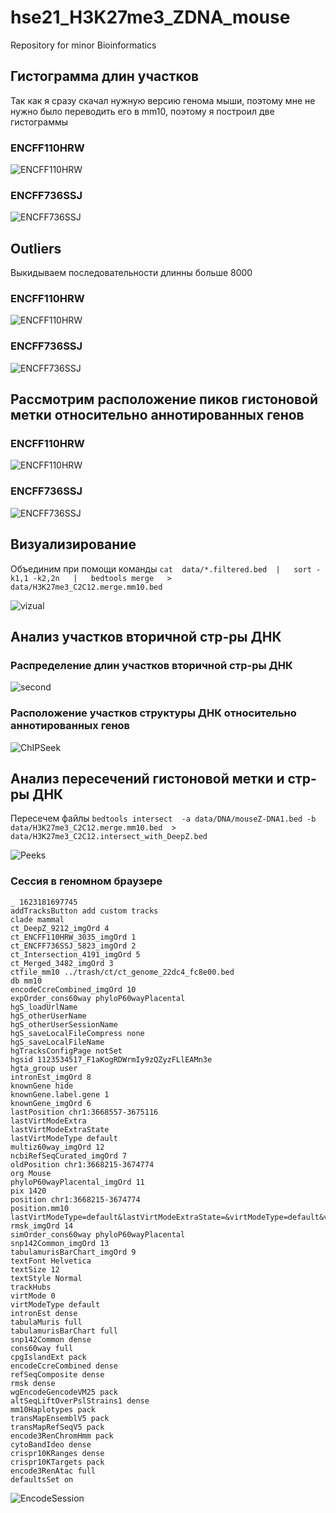 # hse21_H3K27me3_ZDNA_mouse

Repository for minor Bioinformatics

## Гистограмма длин участков 

Так как я сразу скачал нужную версию генома мыши, поэтому мне не нужно было переводить его в mm10, поэтому я построил две гистограммы

### ENCFF110HRW

![ENCFF110HRW](images/len_hist.H3K27me3_C2C12.ENCFF110HRW.mm10.png)

### ENCFF736SSJ

![ENCFF736SSJ](images/len_hist.H3K27me3_C2C12.ENCFF736SSJ.mm10.png)

## Outliers
Выкидываем последовательности длинны больше 8000

### ENCFF110HRW

![ENCFF110HRW](images/filter_peaks.H3K27me3_C2C12.ENCFF110HRW.mm10.filtered.hist.png)

### ENCFF736SSJ

![ENCFF736SSJ](images/filter_peaks.H3K27me3_C2C12.ENCFF736SSJ.mm10.filtered.hist.png)

## Рассмотрим расположение пиков гистоновой метки относительно аннотированных генов

### ENCFF110HRW

![ENCFF110HRW](images/chip_seeker.H3K27me3_C2C12.ENCFF110HRW.mm10.plotAnnoPie.png)

### ENCFF736SSJ

![ENCFF736SSJ](images/chip_seeker.H3K27me3_C2C12.ENCFF736SSJ.mm10.plotAnnoPie.png)

## Визуализирование

Объединим при помощи команды
`
cat  data/*.filtered.bed  |   sort -k1,1 -k2,2n   |   bedtools merge   >  data/H3K27me3_C2C12.merge.mm10.bed
`

![vizual](images/encode.png)

## Анализ участков вторичной стр-ры ДНК

### Распределение длин участков вторичной стр-ры ДНК

![second](images/len_hist.mouseZ-DNA2.png)

### Расположение участков структуры ДНК относительно аннотированных генов

![ChIPSeek](images/chip_seeker.mouseZ-DNA2.plotAnnoPie.png)

## Анализ пересечений гистоновой метки и стр-ры ДНК

Пересечем файлы
`
bedtools intersect  -a data/DNA/mouseZ-DNA1.bed -b  data/H3K27me3_C2C12.merge.mm10.bed  >  data/H3K27me3_C2C12.intersect_with_DeepZ.bed
`

![Peeks](images/len_hist.H3K27me3_C2C12.intersect_with_DeepZ.png)

### Сессия в геномном браузере

```
_ 1623181697745
addTracksButton add custom tracks
clade mammal
ct_DeepZ_9212_imgOrd 4
ct_ENCFF110HRW_3035_imgOrd 1
ct_ENCFF736SSJ_5823_imgOrd 2
ct_Intersection_4191_imgOrd 5
ct_Merged_3482_imgOrd 3
ctfile_mm10 ../trash/ct/ct_genome_22dc4_fc8e00.bed
db mm10
encodeCcreCombined_imgOrd 10
expOrder_cons60way phyloP60wayPlacental 
hgS_loadUrlName 
hgS_otherUserName 
hgS_otherUserSessionName 
hgS_saveLocalFileCompress none
hgS_saveLocalFileName 
hgTracksConfigPage notSet
hgsid 1123534517_F1aKogRDWrmIy9zQZyzFLlEAMn3e
hgta_group user
intronEst_imgOrd 8
knownGene hide
knownGene.label.gene 1
knownGene_imgOrd 6
lastPosition chr1:3668557-3675116
lastVirtModeExtra 
lastVirtModeExtraState 
lastVirtModeType default
multiz60way_imgOrd 12
ncbiRefSeqCurated_imgOrd 7
oldPosition chr1:3668215-3674774
org Mouse
phyloP60wayPlacental_imgOrd 11
pix 1420
position chr1:3668215-3674774
position.mm10 lastVirtModeType=default&lastVirtModeExtraState=&virtModeType=default&virtMode=0&nonVirtPosition=&position=chr1%3A3668215%2D3674774
rmsk_imgOrd 14
simOrder_cons60way phyloP60wayPlacental 
snp142Common_imgOrd 13
tabulamurisBarChart_imgOrd 9
textFont Helvetica
textSize 12
textStyle Normal
trackHubs 
virtMode 0
virtModeType default
intronEst dense
tabulaMuris full
tabulamurisBarChart full
snp142Common dense
cons60way full
cpgIslandExt pack
encodeCcreCombined dense
refSeqComposite dense
rmsk dense
wgEncodeGencodeVM25 pack
altSeqLiftOverPslStrains1 dense
mm10Haplotypes pack
transMapEnsemblV5 pack
transMapRefSeqV5 pack
encode3RenChromHmm pack
cytoBandIdeo dense
crispr10KRanges dense
crispr10KTargets pack
encode3RenAtac full
defaultsSet on
```
![EncodeSession](images/encode_session.png)